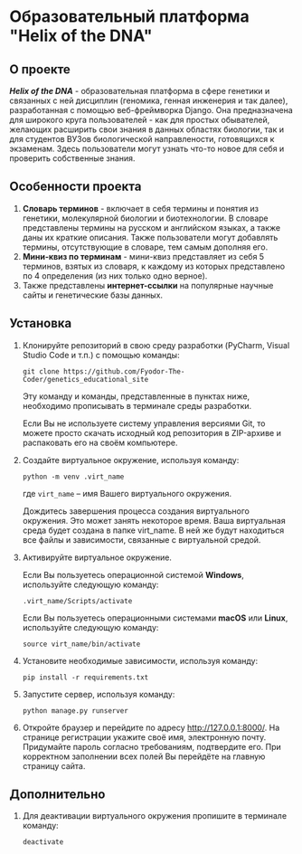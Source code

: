 # Образовательный платформа "Helix of the DNA"

## О проекте
***Helix of the DNA*** - образовательная платформа в сфере генетики и связанных с ней дисциплин (геномика, генная инженерия и так далее), разработанная с помощью веб-фреймворка Django. 
Она предназначена для широкого круга пользователей - как для простых обывателей, желающих расширить свои знания в данных областях биологии, так и для студентов ВУЗов биологической 
направлености, готовящихся к экзаменам. Здесь пользователи могут узнать что-то новое для себя и проверить собственные знания.

## Особенности проекта
1) **Словарь терминов** - включает в себя термины и понятия из генетики, молекулярной биологии и биотехнологии. В словаре представлены термины на русском и английском языках, а также
   даны их краткие описания. Также пользователи могут добавлять термины, отсутствующие в словаре, тем самым дополняя его.
2) **Мини-квиз по терминам** - мини-квиз представляет из себя 5 терминов, взятых из словаря, к каждому из которых представлено по 4 определения (из них только одно верное).
3) Также представлены **интернет-ссылки** на популярные научные сайты и генетические базы данных.

## Установка

1) Клонируйте репозиторий в свою среду разработки (PyCharm, Visual Studio Code и т.п.) с помощью команды:
    ```
    git clone https://github.com/Fyodor-The-Coder/genetics_educational_site
    ```
    Эту команду и команды, представленные в пунктах ниже, необходимо прописывать в терминале среды разработки.

    Если Вы не используете систему управления версиями Git, то можете просто скачать исходный код репозитория в ZIP-архиве и распаковать его на своём компьютере.

2) Создайте виртуальное окружение, используя команду:
    ```
    python -m venv .virt_name
    ```
    где `virt_name` – имя Вашего виртуального окружения.

   Дождитесь завершения процесса создания виртуального окружения. Это может занять некоторое время.
   Ваша виртуальная среда будет создана в папке virt_name. В ней же будут находиться все файлы и зависимости, связанные с виртуальной средой.
   
3) Активируйте виртуальное окружение.

   Если Вы пользуетесь операционной системой **Windows**, используйте следующую команду:
   ```
   .virt_name/Scripts/activate
   ```
   Если Вы пользуетесь операционными системами **macOS** или **Linux**, используйте следующую команду:
   ```
   source virt_name/bin/activate
   ```
4) Установите необходимые зависимости, используя команду:
   ```
   pip install -r requirements.txt
   ```
5) Запустите сервер, используя команду:
   ```
   python manage.py runserver
   ```
6) Откройте браузер и перейдите по адресу http://127.0.0.1:8000/. На странице регистрации укажите своё имя, электронную почту.
   Придумайте пароль согласно требованиям, подтвердите его. При корректном заполнении всех полей Вы перейдёте на главную страницу сайта.

## Дополнительно
1) Для деактивации виртуального окружения пропишите в терминале команду:
   ```
   deactivate
   ```
